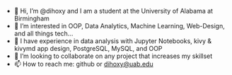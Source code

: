 - 👋 Hi, I’m @dihoxy and I am a student at the University of Alabama at Birmingham
- 👀 I’m interested in OOP, Data Analytics, Machine Learning, Web-Design, and all things tech...
- 🌱 I have experience in data analysis with Jupyter Notebooks, kivy & kivymd app design, PostgreSQL, MySQL, and OOP
- 💞️ I’m looking to collaborate on any project that increases my skillset
- 📫 How to reach me: github or dihoxy@uab.edu

<!---
dihoxy/dihoxy is a ✨ special ✨ repository because its `README.md` (this file) appears on your GitHub profile.
You can click the Preview link to take a look at your changes.
--->

